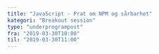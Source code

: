 ```yaml
---
title: "JavaScript - Prat om NPM og sårbarhet"
kategori: "Breakout session"
type: "underprogrampost"
fra: "2019-03-30T10:00"
til: "2019-03-30T11:00"
---
```

